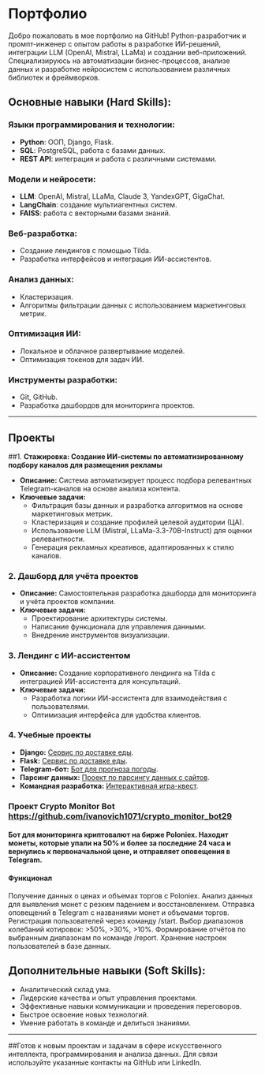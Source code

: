 # Портфолио
 Добро пожаловать в мое портфолио на GitHub! 
Python-разработчик и промпт-инженер с опытом работы в разработке ИИ-решений, интеграции LLM (OpenAI, Mistral, LLaMa) и создании веб-приложений. Специализируюсь на автоматизации бизнес-процессов, анализе данных и разработке нейросистем с использованием различных библиотек и фреймворков.
 


## Основные навыки (Hard Skills):

### Языки программирования и технологии:
- **Python**: ООП, Django, Flask.
- **SQL**: PostgreSQL, работа с базами данных.
- **REST API**: интеграция и работа с различными системами.

### Модели и нейросети:
- **LLM**: OpenAI, Mistral, LLaMa, Claude 3, YandexGPT, GigaChat.
- **LangChain**: создание мультиагентных систем.
- **FAISS**: работа с векторными базами знаний.

### Веб-разработка:
- Создание лендингов с помощью Tilda.
- Разработка интерфейсов и интеграция ИИ-ассистентов.

### Анализ данных:
- Кластеризация.
- Алгоритмы фильтрации данных с использованием маркетинговых метрик.

### Оптимизация ИИ:
- Локальное и облачное развертывание моделей.
- Оптимизация токенов для задач ИИ.

### Инструменты разработки:
- Git, GitHub.
- Разработка дашбордов для мониторинга проектов.

---

## Проекты

##1. **Стажировка: Создание ИИ-системы по автоматизированному подбору каналов для размещения рекламы**
- **Описание:** Система автоматизирует процесс подбора релевантных Telegram-каналов на основе анализа контента.
- **Ключевые задачи:**
  - Фильтрация базы данных и разработка алгоритмов на основе маркетинговых метрик.
  - Кластеризация и создание профилей целевой аудитории (ЦА).
  - Использование LLM (Mistral, LLaMa-3.3-70B-Instruct) для оценки релевантности.
  - Генерация рекламных креативов, адаптированных к стилю каналов.

### 2. **Дашборд для учёта проектов**
- **Описание:** Самостоятельная разработка дашборда для мониторинга и учёта проектов компании.
- **Ключевые задачи:**
  - Проектирование архитектуры системы.
  - Написание функционала для управления данными.
  - Внедрение инструментов визуализации.

### 3. **Лендинг с ИИ-ассистентом**
- **Описание:** Создание корпоративного лендинга на Tilda с интеграцией ИИ-ассистента для консультаций.
- **Ключевые задачи:**
  - Разработка логики ИИ-ассистента для взаимодействия с пользователями.
  - Оптимизация интерфейса для удобства клиентов.

### 4. **Учебные проекты**
- **Django:** [Сервис по доставке еды](https://github.com/ivanovich1071/webDJ).
- **Flask:** [Сервис по доставке еды](https://github.com/ivanovich1071/final_flask1).
- **Telegram-бот:** [Бот для прогноза погоды](https://github.com/ivanovich1071/bot_aiogram).
- **Парсинг данных:** [Проект по парсингу данных с сайтов](https://github.com/ivanovich1071/parsing).
- **Командная разработка:** [Интерактивная игра-квест](https://github.com/ivanovich1071/coderezerv).



###  Проект  Crypto Monitor Bot  https://github.com/ivanovich1071/crypto_monitor_bot29
#### Бот для мониторинга криптовалют на бирже Poloniex. Находит монеты, которые упали на 50% и более за последние 24 часа и вернулись к первоначальной цене, и отправляет оповещения в Telegram.
#### Функционал
Получение данных о ценах и объемах торгов с Poloniex.
Анализ данных для выявления монет с резким падением и восстановлением.
Отправка оповещений в Telegram с названиями монет и объемами торгов.
Регистрация пользователей через команду /start.
Выбор диапазонов колебаний котировок: >50%, >30%, >10%.
Формирование отчётов по выбранным диапазонам по команде /report.
Хранение настроек пользователей в базе данных.

## Дополнительные навыки (Soft Skills):
- Аналитический склад ума.
- Лидерские качества и опыт управления проектами.
- Эффективные навыки коммуникации и проведения переговоров.
- Быстрое освоение новых технологий.
- Умение работать в команде и делиться знаниями.

---

##Готов к новым проектам и задачам в сфере искусственного интеллекта, программирования и анализа данных. Для связи используйте указанные контакты на GitHub или LinkedIn.
